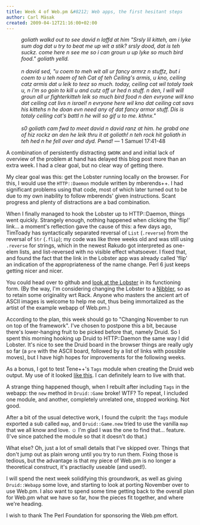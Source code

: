 ```yaml
---
title: Week 4 of Web.pm &#8212; Web apps, the first hesitant steps
author: Carl Mäsak
created: 2009-04-12T21:16:00+02:00
---
```

<dl>
<dd> <i>goliath walkd out to see david n laffd at him "Srsly lil kitteh, am i lyke sum dog dat u try to beat me up wit a stik? srsly dood, dat is teh suckz. come here n see me so i can groun u up lyke so much bird food." goliath yelld.</i> </dd>
<dd>&#160;</dd>
<dd> <i>n david sed, "u coem to meh wit all ur fancy armrz n stuffz, but i coem to u teh naem of teh Cat of teh Ceiling's armis, u kno, ceiling catz armis dat u leik to teez so much. today, ceiling cat wil totaly taek u, n i'm so goin to kill u and cutz off ur hed n stuff. n den, I will will groun all ur fighterkitteh leik so much bird food n den evryone will kno dat ceiling cat livs n israel! n evryone here wil kno dat ceiling cat savs his kittehs n he doan evn need any of dat fancy armor stuff. Dis is totaly ceiling cat's battl n he will so gif u to me. kthnx."</i> </dd>
<dd>&#160;</dd>
<dd> <i>s0 goliath cam fwd to meet david n david ranz at him. he grabd one of hiz rockz an den he leik thru it at goliath! n teh rock hit goliath in teh hed n he fell over and dyd. Pwnd!</i> &#8212; 1 Samuel 17:41-48</dd>
</dl>

A combination of persistently distracting `$WORK` and and initial lack of overview of the problem at hand has delayed this blog post more than an extra week. I had a clear goal, but no clear way of getting there.

My clear goal was this: get the Lobster running locally on the browser. For this, I would use the `HTTP::Daemon` module written by mberends++. I had significant problems using that code, most of which later turned out to be due to my own inability to follow mberends' given instructions. Scant progress and plenty of distractions are a bad combination.

When I finally managed to hook the Lobster up to HTTP::Daemon, things went quickly. Strangely enough, nothing happened when clicking the 'flip!' link... a moment's reflection gave the cause of this: a few days ago, TimToady has syntactically separated reversal of `List` (`.reverse`) from the reversal of `Str` (`.flip`); my code was like three weeks old and was still using `.reverse` for strings, which in the newest Rakudo got interpreted as one-elem lists, and list-reversed with no visible effect whatsoever. I fixed that, and found the fact that the link in the Lobster app was already called 'flip' an indication of the appropriateness of the name change. Perl 6 just keeps getting nicer and nicer.

You could head over to github and [look at the Lobster](http://github.com/masak/web/blob/master/lib/Web/Lobster.pm) in its functioning form. (By the way, I'm considering changing the Lobster to a [Nibbler](http://images.google.com/images?q=nibbler+futurama), so as to retain some originality wrt Rack. Anyone who masters the ancient art of ASCII images is welcome to help me out, thus being immortalized as the artist of the example webapp of Web.pm.)

According to the plan, this week should go to "Changing November to run on top of the framework". I've chosen to postpone this a bit, because there's lower-hanging fruit to be picked before that, namely Druid. So I spent this morning hooking up Druid to HTTP::Daemon the same way I did Lobster. It's nice to see the Druid board in the browser things are really ugly so far (a `pre` with the ASCII board, followed by a list of links with possible moves), but I have high hopes for improvements for the following weeks.

As a bonus, I got to test Tene++'s `Tags` module when creating the Druid web output. My use of it looked [like this](http://gist.github.com/93929). I can definitely learn to live with that.

A strange thing happened though, when I rebuilt after including `Tags` in the webapp: the `new` method in `Druid::Game` broke! WTF? To repeat, I included one module, and another, completely unrelated one, stopped working. Not good.

After a bit of the usual detective work, I found the culprit: the `Tags` module exported a sub called `map`, and `Druid::Game.new` tried to use the vanilla `map` that we all know and love. ☺ I'm glad I was the one to find that... feature. (I've since patched the module so that it doesn't do that.)

What else? Oh, just a lot of small details that I've skipped over. Things that don't jump out as plain wrong until you try to run them. Fixing those is tedious, but the advantage is that my piece of Web.pm is no longer a theoretical construct, it's practiaclly useable (and used!).

I will spend the next week solidifying this groundwork, as well as giving `Druid::Webapp` some love, and starting to look at porting November over to use Web.pm. I also want to spend some time getting back to the overall plan for Web.pm what we have so far, how the pieces fit together, and where we're heading.

I wish to thank The Perl Foundation for sponsoring the Web.pm effort.


